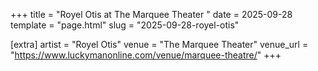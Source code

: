 +++
title = "Royel Otis at The Marquee Theater "
date = 2025-09-28
template = "page.html"
slug = "2025-09-28-royel-otis"

[extra]
artist = "Royel Otis"
venue = "The Marquee Theater"
venue_url = "https://www.luckymanonline.com/venue/marquee-theatre/"
+++
